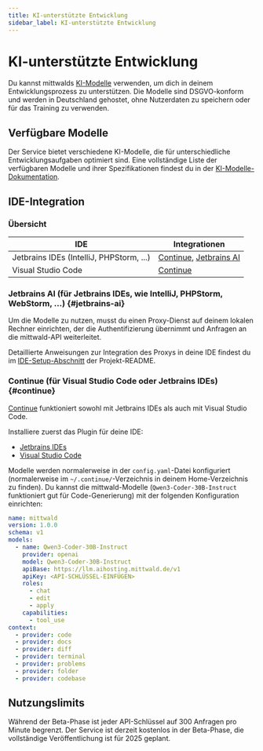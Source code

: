 ```yaml
---
title: KI-unterstützte Entwicklung
sidebar_label: KI-unterstützte Entwicklung
---
```


# KI-unterstützte Entwicklung

Du kannst mittwalds [KI-Modelle](/docs/v2/platform/aihosting) verwenden, um dich in deinem Entwicklungsprozess zu unterstützen. Die Modelle sind DSGVO-konform und werden in Deutschland gehostet, ohne Nutzerdaten zu speichern oder für das Training zu verwenden.

## Verfügbare Modelle

Der Service bietet verschiedene KI-Modelle, die für unterschiedliche Entwicklungsaufgaben optimiert sind. Eine vollständige Liste der verfügbaren Modelle und ihrer Spezifikationen findest du in der [KI-Modelle-Dokumentation](/docs/v2/platform/aihosting/models).

## IDE-Integration

### Übersicht

| IDE                                      | Integrationen                                        |
| ---------------------------------------- | ---------------------------------------------------- |
| Jetbrains IDEs (IntelliJ, PHPStorm, ...) | [Continue](#continue), [Jetbrains AI](#jetbrains-ai) |
| Visual Studio Code                       | [Continue](#continue)                                |

### Jetbrains AI (für Jetbrains IDEs, wie IntelliJ, PHPStorm, WebStorm, ...) {#jetbrains-ai}

Um die Modelle zu nutzen, musst du einen Proxy-Dienst auf deinem lokalen Rechner einrichten, der die Authentifizierung übernimmt und Anfragen an die mittwald-API weiterleitet.

Detaillierte Anweisungen zur Integration des Proxys in deine IDE findest du im [IDE-Setup-Abschnitt](https://github.com/mittwald/llm-proxy#ide-setup) der Projekt-README.

### Continue (für Visual Studio Code oder Jetbrains IDEs) {#continue}

[Continue](https://www.continue.dev) funktioniert sowohl mit Jetbrains IDEs als auch mit Visual Studio Code.

Installiere zuerst das Plugin für deine IDE:

- [Jetbrains IDEs](https://plugins.jetbrains.com/plugin/22707-continue)
- [Visual Studio Code](https://marketplace.visualstudio.com/items?itemName=Continue.continue)

Modelle werden normalerweise in der `config.yaml`-Datei konfiguriert (normalerweise im `~/.continue/`-Verzeichnis in deinem Home-Verzeichnis zu finden). Du kannst die mittwald-Modelle (`Qwen3-Coder-30B-Instruct` funktioniert gut für Code-Generierung) mit der folgenden Konfiguration einrichten:

```yaml
name: mittwald
version: 1.0.0
schema: v1
models:
  - name: Qwen3-Coder-30B-Instruct
    provider: openai
    model: Qwen3-Coder-30B-Instruct
    apiBase: https://llm.aihosting.mittwald.de/v1
    apiKey: <API-SCHLÜSSEL-EINFÜGEN>
    roles:
      - chat
      - edit
      - apply
    capabilities:
      - tool_use
context:
  - provider: code
  - provider: docs
  - provider: diff
  - provider: terminal
  - provider: problems
  - provider: folder
  - provider: codebase
```

## Nutzungslimits

Während der Beta-Phase ist jeder API-Schlüssel auf 300 Anfragen pro Minute begrenzt. Der Service ist derzeit kostenlos in der Beta-Phase, die vollständige Veröffentlichung ist für 2025 geplant.

